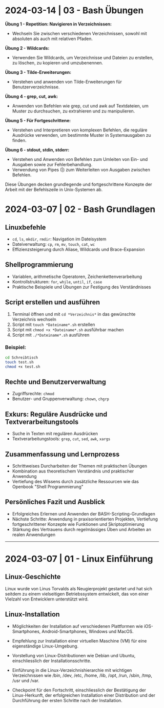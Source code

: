 # 2024-03-14 | 03 - Bash Übungen

**Übung 1 - Repetition: Navigieren in Verzeichnissen:**
- Wechseln Sie zwischen verschiedenen Verzeichnissen, sowohl mit absoluten als auch mit relativen Pfaden.

**Übung 2 - Wildcards:**
- Verwenden Sie Wildcards, um Verzeichnisse und Dateien zu erstellen, zu löschen, zu kopieren und umzubenennen.

**Übung 3 - Tilde-Erweiterungen:**
- Verstehen und anwenden von Tilde-Erweiterungen für Benutzerverzeichnisse.

**Übung 4 - grep, cut, awk:**
- Anwenden von Befehlen wie grep, cut und awk auf Textdateien, um Muster zu durchsuchen, zu extrahieren und zu manipulieren.

**Übung 5 - Für Fortgeschrittene:**
- Verstehen und Interpretieren von komplexen Befehlen, die reguläre Ausdrücke verwenden, um bestimmte Muster in Systemausgaben zu finden.

**Übung 6 - stdout, stdin, stderr:**
- Verstehen und Anwenden von Befehlen zum Umleiten von Ein- und Ausgaben sowie zur Fehlerbehandlung.
- Verwendung von Pipes (|) zum Weiterleiten von Ausgaben zwischen Befehlen.

Diese Übungen decken grundlegende und fortgeschrittene Konzepte der Arbeit mit der Befehlszeile in Unix-Systemen ab.

# 2024-03-07 | 02 - Bash Grundlagen

## Linuxbefehle
- `cd`, `ls`, `mkdir`, `rmdir`: Navigation im Dateisystem
- Dateiverwaltung: `cp`, `rm`, `mv`, `touch`, `cat`, `wc`
- Effizienzsteigerung durch Aliase, Wildcards und Brace-Expansion

## Shellprogrammierung
- Variablen, arithmetische Operatoren, Zeichenkettenverarbeitung
- Kontrollstrukturen: `for`, `while`, `until`, `if`, `case`
- Praktische Beispiele und Übungen zur Festigung des Verständnisses

##  Script erstellen und ausführen
1. Terminal öffnen und mit `cd *Verzeichnis*` in das gewünschte Verzeichnis wechseln
2. Script mit `touch *Dateiname*.sh` erstellen
3. Script mit `chmod +x *Dateiname*.sh` ausführbar machen
4. Script mit `./*Dateiname*.sh` ausführen

### Beispiel:

~~~bash
cd Schreibtisch
touch test.sh
chmod +x test.sh
~~~

## Rechte und Benutzerverwaltung
- Zugriffsrechte: `chmod`
- Benutzer- und Gruppenverwaltung: `chown`, `chgrp`

## Exkurs: Reguläre Ausdrücke und Textverarbeitungstools
- Suche in Texten mit regulären Ausdrücken
- Textverarbeitungstools: `grep`, `cut`, `sed`, `awk`, `xargs`

## Zusammenfassung und Lernprozess
- Schrittweises Durcharbeiten der Themen mit praktischen Übungen
- Kombination aus theoretischem Verständnis und praktischer Anwendung
- Vertiefung des Wissens durch zusätzliche Ressourcen wie das Openbook "Shell Programmierung"

## Persönliches Fazit und Ausblick
- Erfolgreiches Erlernen und Anwenden der BASH-Scripting-Grundlagen
- Nächste Schritte: Anwendung in praxisorientierten Projekten, Vertiefung fortgeschrittener Konzepte wie Funktionen und Skriptoptimierung
- Stärkung des Vertrauens durch regelmässiges Üben und Arbeiten an realen Anwendungen

***

# 2024-03-07 | 01 - Linux Einführung

## Linux-Geschichte
Linux wurde von Linus Torvalds als Neugierprojekt gestartet und hat sich seitdem zu einem vielseitigen Betriebssystem entwickelt, das von einer Vielzahl von Entwicklern unterstützt wird.

## Linux-Installation
- Möglichkeiten der Installation auf verschiedenen Plattformen wie iOS-Smartphones, Android-Smartphones, Windows und MacOS.

- Empfehlung zur Installation einer virtuellen Maschine (VM) für eine eigenständige Linux-Umgebung.

- Vorstellung von Linux-Distributionen wie Debian und Ubuntu, einschliesslich der Installationsschritte.

- Einführung in die Linux-Verzeichnishierarchie mit wichtigen Verzeichnissen wie /bin, /dev, /etc, /home, /lib, /opt, /run, /sbin, /tmp, /usr und /var.

- Checkpoint für den Fortschritt, einschliesslich der Bestätigung der Linux-Herkunft, der erfolgreichen Installation einer Distribution und der Durchführung der ersten Schritte nach der Installation.